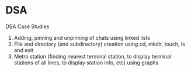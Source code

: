 # DSA
DSA Case Studies
1. Adding, pinning and unpinning of chats using linked lists
2. File and directory (and subdirectory) creation using cd, mkdir, touch, ls and exit
3. Metro station (finding nearest terminal station, to display terminal stations of all lines, to display station info, etc) using graphs
